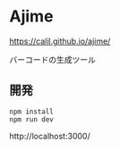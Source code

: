 # Ajime

https://calil.github.io/ajime/

バーコードの生成ツール

## 開発

```
npm install
npm run dev
```

http://localhost:3000/